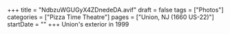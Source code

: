 +++
title = "NdbzuWGUGyX4ZDnedeDA.avif"
draft = false
tags = ["Photos"]
categories = ["Pizza Time Theatre"]
pages = ["Union, NJ (1660 US-22)"]
startDate = ""
+++
Union's exterior in 1999
